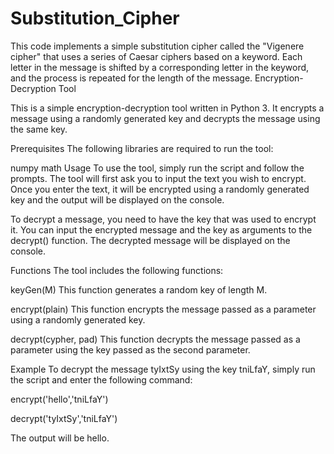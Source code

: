 # Substitution_Cipher

This code implements a simple substitution cipher called the "Vigenere cipher" that uses a series of Caesar ciphers based on a keyword. Each letter in the message is shifted by a corresponding letter in the keyword, and the process is repeated for the length of the message.
Encryption-Decryption Tool

This is a simple encryption-decryption tool written in Python 3. It encrypts a message using a randomly generated key and decrypts the message using the same key.

Prerequisites
The following libraries are required to run the tool:

numpy
math
Usage
To use the tool, simply run the script and follow the prompts. The tool will first ask you to input the text you wish to encrypt. Once you enter the text, it will be encrypted using a randomly generated key and the output will be displayed on the console.

To decrypt a message, you need to have the key that was used to encrypt it. You can input the encrypted message and the key as arguments to the decrypt() function. The decrypted message will be displayed on the console.

Functions
The tool includes the following functions:

keyGen(M)
This function generates a random key of length M.

encrypt(plain)
This function encrypts the message passed as a parameter using a randomly generated key.

decrypt(cypher, pad)
This function decrypts the message passed as a parameter using the key passed as the second parameter.

Example
To decrypt the message tyIxtSy using the key tniLfaY, simply run the script and enter the following command:

encrypt('hello','tniLfaY')

decrypt('tyIxtSy','tniLfaY')

The output will be hello.
